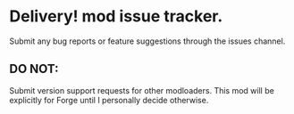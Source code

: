 # Delivery! mod issue tracker.

Submit any bug reports or feature suggestions through the issues channel.

## DO NOT:
Submit version support requests for other modloaders. This mod will be explicitly for Forge until I personally decide otherwise.
